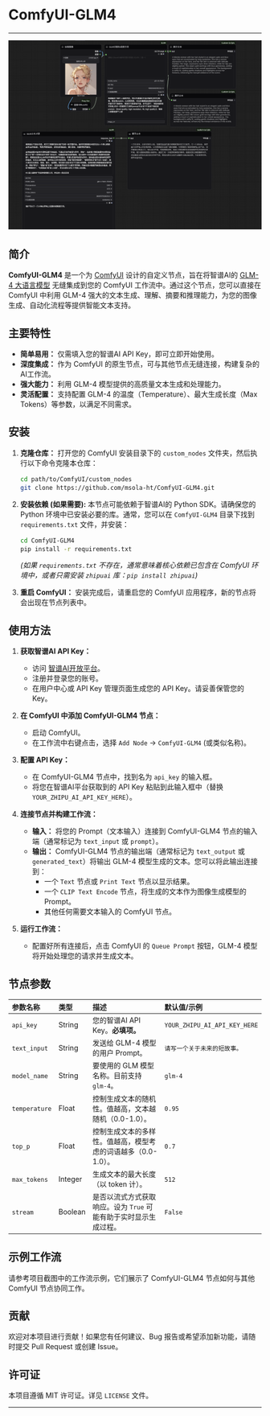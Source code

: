 # ComfyUI-GLM4

------

![ComfyUI-GLM4](/image/PixPin_2025-06-19_18-32-38.png)

## 简介

**ComfyUI-GLM4** 是一个为 [ComfyUI](https://github.com/comfyanonymous/ComfyUI) 设计的自定义节点，旨在将智谱AI的 [GLM-4 大语言模型](https://open.bigmodel.cn/modelcenter/glm-4) 无缝集成到您的 ComfyUI 工作流中。通过这个节点，您可以直接在 ComfyUI 中利用 GLM-4 强大的文本生成、理解、摘要和推理能力，为您的图像生成、自动化流程等提供智能文本支持。

## 主要特性

*   **简单易用：** 仅需填入您的智谱AI API Key，即可立即开始使用。
*   **深度集成：** 作为 ComfyUI 的原生节点，可与其他节点无缝连接，构建复杂的AI工作流。
*   **强大能力：** 利用 GLM-4 模型提供的高质量文本生成和处理能力。
*   **灵活配置：** 支持配置 GLM-4 的温度（Temperature）、最大生成长度（Max Tokens）等参数，以满足不同需求。

## 安装

1.  **克隆仓库：**
    打开您的 ComfyUI 安装目录下的 `custom_nodes` 文件夹，然后执行以下命令克隆本仓库：
    ```bash
    cd path/to/ComfyUI/custom_nodes
    git clone https://github.com/msola-ht/ComfyUI-GLM4.git
    ```

2.  **安装依赖 (如果需要):**
    本节点可能依赖于智谱AI的 Python SDK。请确保您的 Python 环境中已安装必要的库。通常，您可以在 `ComfyUI-GLM4` 目录下找到 `requirements.txt` 文件，并安装：
    ```bash
    cd ComfyUI-GLM4
    pip install -r requirements.txt
    ```
    *(如果 `requirements.txt` 不存在，通常意味着核心依赖已包含在 ComfyUI 环境中，或者只需安装 `zhipuai` 库：`pip install zhipuai`)*

3.  **重启 ComfyUI：**
    安装完成后，请重启您的 ComfyUI 应用程序，新的节点将会出现在节点列表中。

## 使用方法

1.  **获取智谱AI API Key：**
    *   访问 [智谱AI开放平台](https://open.bigmodel.cn/)。
    *   注册并登录您的账号。
    *   在用户中心或 API Key 管理页面生成您的 API Key。请妥善保管您的 Key。

2.  **在 ComfyUI 中添加 ComfyUI-GLM4 节点：**
    *   启动 ComfyUI。
    *   在工作流中右键点击，选择 `Add Node` -> `ComfyUI-GLM4` (或类似名称)。

3.  **配置 API Key：**
    *   在 ComfyUI-GLM4 节点中，找到名为 `api_key` 的输入框。
    *   将您在智谱AI平台获取到的 API Key 粘贴到此输入框中（替换 `YOUR_ZHIPU_AI_API_KEY_HERE`）。

4.  **连接节点并构建工作流：**
    *   **输入：** 将您的 Prompt（文本输入）连接到 ComfyUI-GLM4 节点的输入端（通常标记为 `text_input` 或 `prompt`）。
    *   **输出：** ComfyUI-GLM4 节点的输出端（通常标记为 `text_output` 或 `generated_text`）将输出 GLM-4 模型生成的文本。您可以将此输出连接到：
        *   一个 `Text` 节点或 `Print Text` 节点以显示结果。
        *   一个 `CLIP Text Encode` 节点，将生成的文本作为图像生成模型的 Prompt。
        *   其他任何需要文本输入的 ComfyUI 节点。

5.  **运行工作流：**
    *   配置好所有连接后，点击 ComfyUI 的 `Queue Prompt` 按钮，GLM-4 模型将开始处理您的请求并生成文本。

## 节点参数

| 参数名称      | 类型    | 描述                                                         | 默认值/示例                  |
| :------------ | :------ | :----------------------------------------------------------- | :--------------------------- |
| `api_key`     | String  | 您的智谱AI API Key。**必填项。**                             | `YOUR_ZHIPU_AI_API_KEY_HERE` |
| `text_input`  | String  | 发送给 GLM-4 模型的用户 Prompt。                             | `请写一个关于未来的短故事。` |
| `model_name`  | String  | 要使用的 GLM 模型名称。目前支持 `glm-4`。                    | `glm-4`                      |
| `temperature` | Float   | 控制生成文本的随机性。值越高，文本越随机（0.0-1.0）。        | `0.95`                       |
| `top_p`       | Float   | 控制生成文本的多样性。值越高，模型考虑的词语越多（0.0-1.0）。 | `0.7`                        |
| `max_tokens`  | Integer | 生成文本的最大长度（以 token 计）。                          | `512`                        |
| `stream`      | Boolean | 是否以流式方式获取响应。设为 `True` 可能有助于实时显示生成过程。 | `False`                      |

## 示例工作流

请参考项目截图中的工作流示例，它们展示了 ComfyUI-GLM4 节点如何与其他 ComfyUI 节点协同工作。

## 贡献

欢迎对本项目进行贡献！如果您有任何建议、Bug 报告或希望添加新功能，请随时提交 Pull Request 或创建 Issue。

## 许可证

本项目遵循 MIT 许可证。详见 `LICENSE` 文件。

---
